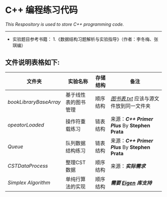 # C++ 编程练习代码

*This Respository is used to store C++ programming code.*
***
* 实验题目参考书籍：
 1.《数据结构习题解析与实验指导》（作者：李冬梅、张琪编）
 




## 文件说明表格如下:

文件夹|实验名称|存储结构|备注
---------------|---------------|---------------|---------------
*bookLibraryBaseArray*|基于线性表的图书管理|顺序结构|[*图书表.txt*](https://github.com/Longtainbin/CppExercise/blob/master/bookLibraryBaseArray/%E5%9B%BE%E4%B9%A6%E8%A1%A8.txt) 应该与源文件放到同一文件夹
*opeatorLoaded*|操作符重载练习|链表结构|来源：***C++ Primer Plus*** By **Stephen Prata**
*Queue*|队列数据结构练习|链表结构|来源：***C++ Primer Plus*** By **Stephen Prata**
*CSTDataProcess*|整理CST数据|顺序结构|来源：***实际需求***
*Simplex Algorithm*|单纯行算法的实现|顺序结构|***需要 [Eigen](http://eigen.tuxfamily.org/index.php?title=Main_Page) 库支持***

